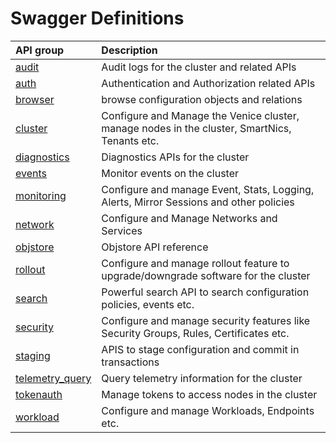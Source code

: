 
# Swagger Definitions

|API group   | Description    |
|:---------- |:-------------- |
| [audit](/swagger/audit) | Audit logs for the cluster and related APIs |
| [auth](/swagger/auth) | Authentication and Authorization related APIs |
| [browser](/swagger/browser) | browse configuration objects and relations |
| [cluster](/swagger/cluster) | Configure and Manage the Venice cluster, manage nodes in the cluster, SmartNics, Tenants etc. |
| [diagnostics](/swagger/diagnostics) | Diagnostics APIs for the cluster |
| [events](/swagger/events) | Monitor events on the cluster |
| [monitoring](/swagger/monitoring) | Configure and manage Event, Stats, Logging, Alerts, Mirror Sessions and other policies |
| [network](/swagger/network) | Configure and Manage Networks and Services |
| [objstore](/swagger/objstore) | Objstore API reference |
| [rollout](/swagger/rollout) | Configure and manage rollout feature to upgrade/downgrade software for the cluster |
| [search](/swagger/search) | Powerful search API to search configuration policies, events etc. |
| [security](/swagger/security) | Configure and manage security features like Security Groups, Rules, Certificates etc. |
| [staging](/swagger/staging) | APIS to stage configuration and commit in transactions |
| [telemetry_query](/swagger/telemetry_query) | Query telemetry information for the cluster |
| [tokenauth](/swagger/tokenauth) | Manage tokens to access nodes in the cluster |
| [workload](/swagger/workload) | Configure and manage Workloads, Endpoints etc. |
